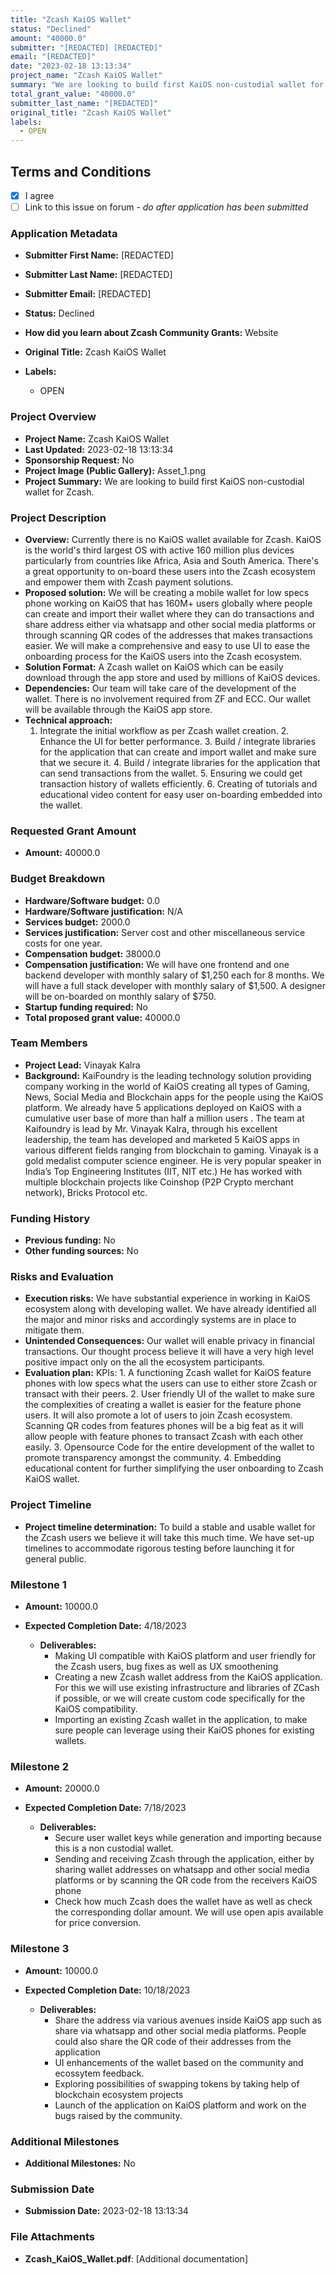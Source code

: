 ```yaml
---
title: "Zcash KaiOS Wallet"
status: "Declined"
amount: "40000.0"
submitter: "[REDACTED] [REDACTED]"
email: "[REDACTED]"
date: "2023-02-18 13:13:34"
project_name: "Zcash KaiOS Wallet"
summary: "We are looking to build first KaiOS non-custodial wallet for Zcash."
total_grant_value: "40000.0"
submitter_last_name: "[REDACTED]"
original_title: "Zcash KaiOS Wallet"
labels:
  - OPEN
---
```


## Terms and Conditions

- [X] I agree
- [ ] Link to this issue on forum - _do after application has been submitted_

### Application Metadata

- **Submitter First Name:**
  [REDACTED]
- **Submitter Last Name:**
  [REDACTED]
- **Submitter Email:**
  [REDACTED]
- **Status:**
  Declined
- **How did you learn about Zcash Community Grants:**
  Website
- **Original Title:**
  Zcash KaiOS Wallet

- **Labels:**
  - OPEN

### Project Overview

- **Project Name:**
  Zcash KaiOS Wallet
- **Last Updated:**
  2023-02-18 13:13:34
- **Sponsorship Request:**
  No
- **Project Image (Public Gallery):**
  Asset_1.png
- **Project Summary:**
  We are looking to build first KaiOS non-custodial wallet for Zcash.

### Project Description

- **Overview:**
  Currently there is no KaiOS wallet available for Zcash. KaiOS is the world's third largest OS with active 160 million plus devices particularly from countries like Africa, Asia and South America. There's a great opportunity to on-board these users into the Zcash ecosystem and empower them with Zcash payment solutions.
- **Proposed solution:**
  We will be creating a mobile wallet for low specs phone working on KaiOS that has 160M+ users globally where people can create and import their wallet where they can do transactions and share address either via whatsapp and other social media platforms or through scanning QR codes of the addresses that makes transactions easier. We will make a comprehensive and easy to use UI to ease the onboarding process for the KaiOS users into the Zcash ecosystem.
- **Solution Format:**
  A Zcash wallet on KaiOS which can be easily download through the app store and used by millions of KaiOS devices.
- **Dependencies:**
  Our team will take care of the development of the wallet. There is no involvement required from ZF and ECC. Our wallet will be available through the KaiOS app store.
- **Technical approach:**
  1. Integrate the initial workflow as per Zcash wallet creation. 2. Enhance the UI for better performance. 3. Build / integrate libraries for the application that can create and import wallet and make sure that we secure it. 4. Build / integrate libraries for the application that can send transactions from the wallet. 5. Ensuring we could get transaction history of wallets efficiently. 6. Creating of tutorials and educational video content for easy user on-boarding embedded into the wallet.

### Requested Grant Amount

- **Amount:**
  40000.0

### Budget Breakdown

- **Hardware/Software budget:**
  0.0
- **Hardware/Software justification:**
  N/A
- **Services budget:**
  2000.0
- **Services justification:**
  Server cost and other miscellaneous service costs for one year.
- **Compensation budget:**
  38000.0
- **Compensation justification:**
  We will have one frontend and one backend developer with monthly salary of $1,250 each for 8 months. We will have a full stack developer with monthly salary of $1,500. A designer will be on-boarded on monthly salary of $750.
- **Startup funding required:**
  No
- **Total proposed grant value:**
  40000.0

### Team Members

- **Project Lead:**
  Vinayak Kalra
- **Background:**
  KaiFoundry is the leading technology solution providing company working in the world of KaiOS creating all types of Gaming, News, Social Media and Blockchain apps for the people using the KaiOS platform. We already have 5 applications deployed on KaiOS with a cumulative user base of more than half a million users . The team at Kaifoundry is lead by Mr. Vinayak Kalra, through his excellent leadership, the team has developed and marketed 5 KaiOS apps in various different fields ranging from blockchain to gaming. Vinayak is a gold medalist computer science engineer. He is very popular speaker in India’s Top Engineering Institutes (IIT, NIT etc.) He has worked with multiple blockchain projects like Coinshop (P2P Crypto merchant network), Bricks Protocol etc.

### Funding History

- **Previous funding:**
  No
- **Other funding sources:**
  No

### Risks and Evaluation

- **Execution risks:**
  We have substantial experience in working in KaiOS ecosystem along with developing wallet. We have already identified all the major and minor risks and accordingly systems are in place to mitigate them.
- **Unintended Consequences:**
  Our wallet will enable privacy in financial transactions. Our thought process believe it will have a very high level positive impact only on the all the ecosystem participants.
- **Evaluation plan:**
  KPIs: 1. A functioning Zcash wallet for KaiOS feature phones with low specs what the users can use to either store Zcash or transact with their peers. 2. User friendly UI of the wallet to make sure the complexities of creating a wallet is easier for the feature phone users. It will also promote a lot of users to join Zcash ecosystem. Scanning QR codes from features phones will be a big feat as it will allow people with feature phones to transact Zcash with each other easily. 3. Opensource Code for the entire development of the wallet to promote transparency amongst the community. 4. Embedding educational content for further simplifying the user onboarding to Zcash KaiOS wallet.

### Project Timeline

- **Project timeline determination:**
  To build a stable and usable wallet for the Zcash users we believe it will take this much time. We have set-up timelines to accommodate rigorous testing before launching it for general public.

### Milestone 1

- **Amount:**
  10000.0
- **Expected Completion Date:**
  4/18/2023

  - **Deliverables:**
    - Making UI compatible with KaiOS platform and user friendly for the Zcash users, bug fixes as well as UX smoothening
    - Creating a new Zcash wallet address from the KaiOS application. For this we will use existing infrastructure and libraries of ZCash if possible, or we will create custom code specifically for the KaiOS compatibility.
    - Importing an existing Zcash wallet in the application, to make sure people can leverage using their KaiOS phones for existing wallets.

### Milestone 2

- **Amount:**
  20000.0
- **Expected Completion Date:**
  7/18/2023

  - **Deliverables:**
    - Secure user wallet keys while generation and importing because this is a non custodial wallet.
    - Sending and receiving Zcash through the application, either by sharing wallet addresses on whatsapp and other social media platforms or by scanning the QR code from the receivers KaiOS phone
    - Check how much Zcash does the wallet have as well as check the corresponding dollar amount. We will use open apis available for price conversion.

### Milestone 3

- **Amount:**
  10000.0
- **Expected Completion Date:**
  10/18/2023

  - **Deliverables:**
    - Share the address via various avenues inside KaiOS app such as share via whatsapp and other social media platforms. People could also share the QR code of their addresses from the application
    - UI enhancements of the wallet based on the community and ecossytem feedback.
    - Exploring possibilities of swapping tokens by taking help of blockchain ecosystem projects
    - Launch of the application on KaiOS platform and work on the bugs raised by the community.

### Additional Milestones

- **Additional Milestones:**
  No

### Submission Date

- **Submission Date:**
  2023-02-18 13:13:34

### File Attachments

- **Zcash_KaiOS_Wallet.pdf**: [Additional documentation]

